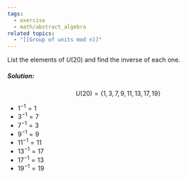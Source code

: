 ```yaml
---
tags:
  - exercise
  - math/abstract_algebra
related topics:
  - "[[Group of units mod n]]"
---
```

List the elements of $U(20)$ and find the inverse of each one.
##### Solution:
$$
U(20) = \{1,3,7,9,11,13,17,19\}
$$
- $1^{-1}= 1$
- $3^{-1}=7$
- $7^{-1}=3$
- $9^{-1}=9$
- $11^{-1}=11$
- $13^{-1}=17$
- $17^{-1}=13$
- $19^{-1}=19$